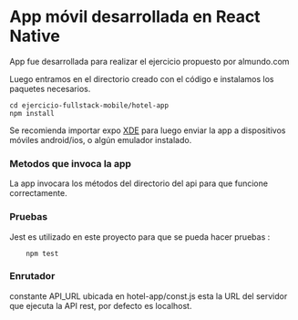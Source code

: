 # App móvil desarrollada en React Native

App fue desarrollada para realizar el ejercicio propuesto por almundo.com 

Luego entramos en el directorio creado con el código e instalamos los paquetes necesarios.

    cd ejercicio-fullstack-mobile/hotel-app
    npm install

Se recomienda importar expo [XDE](https://expo.io/tools) para luego enviar la app a dispositivos móviles android/ios, o algún emulador instalado.

### Metodos que invoca la app 

La app invocara los métodos del directorio del api para que funcione correctamente.

### Pruebas 

Jest es utilizado en este proyecto para que se pueda hacer pruebas :

		npm test

### Enrutador   

 constante API_URL ubicada en hotel-app/const.js esta la URL del servidor que ejecuta la API rest, por defecto es localhost.
